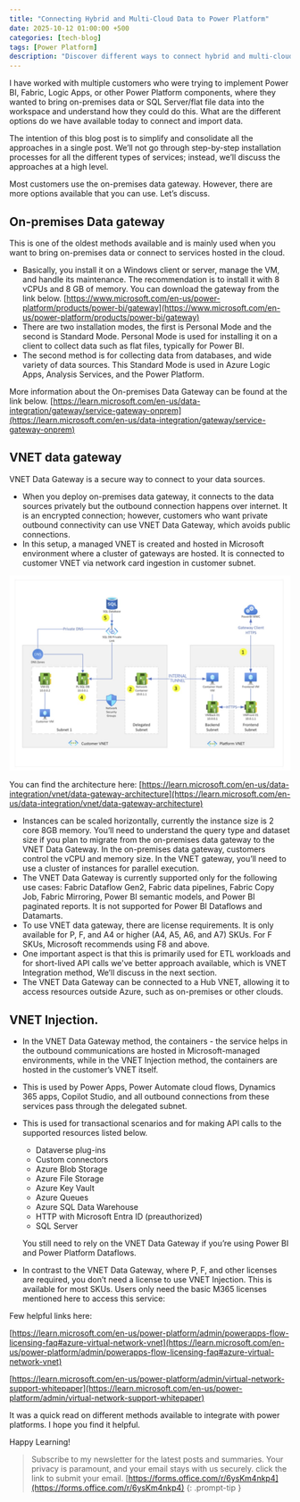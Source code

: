 ```yaml
---
title: "Connecting Hybrid and Multi-Cloud Data to Power Platform"
date: 2025-10-12 01:00:00 +500
categories: [tech-blog]
tags: [Power Platform]
description: "Discover different ways to connect hybrid and multi-cloud data including on-premises, Azure, and other clouds privately to Microsoft Power Platform and Fabric."
---
```


I have worked with multiple customers who were trying to implement Power BI, Fabric, Logic Apps, or other Power Platform components, where they wanted to bring on-premises data or SQL Server/flat file data into the workspace and understand how they could do this. What are the different options do we have available today to connect and import data.

The intention of this blog post is to simplify and consolidate all the approaches in a single post. We’ll not go through step-by-step installation processes for all the different types of services; instead, we’ll discuss the approaches at a high level.

Most customers use the on-premises data gateway. However, there are more options available that you can use. Let’s discuss.

## On-premises Data gateway
This is one of the oldest methods available and is mainly used when you want to bring on-premises data or connect to services hosted in the cloud. 
* Basically, you install it on a Windows client or server, manage the VM, and handle its maintenance. The recommendation is to install it with 8 vCPUs and 8 GB of memory.
You can download the gateway from the link below.
[https://www.microsoft.com/en-us/power-platform/products/power-bi/gateway](https://www.microsoft.com/en-us/power-platform/products/power-bi/gateway)
* There are two installation modes, the first is Personal Mode and the second is Standard Mode. Personal Mode is used for installing it on a client to collect data such as flat files, typically for Power BI.
* The second method is for collecting data from databases, and wide variety of data sources. This Standard Mode is used in Azure Logic Apps, Analysis Services, and the Power Platform.

More information about the On-premises Data Gateway can be found at the link below.
[https://learn.microsoft.com/en-us/data-integration/gateway/service-gateway-onprem](https://learn.microsoft.com/en-us/data-integration/gateway/service-gateway-onprem)

## VNET data gateway
VNET Data Gateway is a secure way to connect to your data sources. 
* When you deploy on-premises data gateway, it connects to the data sources privately but the outbound connection happens over internet.
It is an encrypted connection; however, customers who want private outbound connectivity can use VNET Data Gateway, which avoids public connections.
* In this setup, a managed VNET is created and hosted in Microsoft environment where a cluster of gateways are hosted. It is connected to customer VNET via network card ingestion in customer subnet. 

![Architecture showing vnet data gateway placement](https://raw.githubusercontent.com/qureshiaquib/qureshiaquib.github.io/main/assets/12102025/vnet-data-gateway.jpg)

You can find the architecture here: [https://learn.microsoft.com/en-us/data-integration/vnet/data-gateway-architecture](https://learn.microsoft.com/en-us/data-integration/vnet/data-gateway-architecture)

* Instances can be scaled horizontally, currently the instance size is 2 core 8GB memory. You’ll need to understand the query type and dataset size if you plan to migrate from the on-premises data gateway to the VNET Data Gateway. In the on-premises data gateway, customers control the vCPU and memory size. In the VNET gateway, you’ll need to use a cluster of instances for parallel execution. 
* The VNET Data Gateway is currently supported only for the following use cases:
Fabric Dataflow Gen2, Fabric data pipelines, Fabric Copy Job, Fabric Mirroring, Power BI semantic models, and Power BI paginated reports. It is not supported for Power BI Dataflows and Datamarts.
* To use VNET data gateway, there are license requirements.
It is only available for P, F, and A4 or higher (A4, A5, A6, and A7) SKUs. For F SKUs, Microsoft recommends using F8 and above.
* One important aspect is that this is primarily used for ETL workloads and for short-lived API calls we've better approach available, which is VNET Integration method, We’ll discuss in the next section.
* The VNET Data Gateway can be connected to a Hub VNET, allowing it to access resources outside Azure, such as on-premises or other clouds.

## VNET Injection.
* In the VNET Data Gateway method, the containers - the service helps in the outbound communications are hosted in Microsoft-managed environments, while in the VNET Injection method, the containers are hosted in the customer’s VNET itself.
* This is used by Power Apps, Power Automate cloud flows, Dynamics 365 apps, Copilot Studio, and all outbound connections from these services pass through the delegated subnet.
* This is used for transactional scenarios and for making API calls to the supported resources listed below.
    * Dataverse plug-ins
    * Custom connectors
    * Azure Blob Storage
    * Azure File Storage
    * Azure Key Vault
    * Azure Queues
    * Azure SQL Data Warehouse
    * HTTP with Microsoft Entra ID (preauthorized)
    * SQL Server

    You still need to rely on the VNET Data Gateway if you’re using Power BI and Power Platform Dataflows.

* In contrast to the VNET Data Gateway, where P, F, and other licenses are required, you don’t need a license to use VNET Injection. This is available for most SKUs. Users only need the basic M365 licenses mentioned here to access this service:

Few helpful links here:

[https://learn.microsoft.com/en-us/power-platform/admin/powerapps-flow-licensing-faq#azure-virtual-network-vnet](https://learn.microsoft.com/en-us/power-platform/admin/powerapps-flow-licensing-faq#azure-virtual-network-vnet)

[https://learn.microsoft.com/en-us/power-platform/admin/virtual-network-support-whitepaper](https://learn.microsoft.com/en-us/power-platform/admin/virtual-network-support-whitepaper)

It was a quick read on different methods available to integrate with power platforms. I hope you find it helpful.

Happy Learning!

>Subscribe to my newsletter for the latest posts and summaries. Your privacy is paramount, and your email stays with us securely.
click the link to submit your email.
[https://forms.office.com/r/6ysKm4nkp4](https://forms.office.com/r/6ysKm4nkp4)
{: .prompt-tip }
